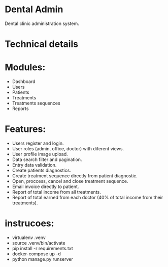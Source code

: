 # Dental Admin


Dental clinic administration system.

# Technical details



# Modules:

- Dashboard
- Users
- Patients
- Treatments
- Treatments sequences
- Reports

# Features:

- Users register and login.
- User roles (admin, office, doctor) with diferent views.
- User profile image upload.
- Data search filter and pagination.
- Entry data validation.
- Create patients diagnostics.
- Create treatment sequence directly from patient diagnostic.
- Open, proccess, cancel and close treatment sequence.
- Email invoice directly to patient.
- Report of total income from all treatments.
- Report of total earned from each doctor (40% of total income from their treatments).


# instrucoes:

- virtualenv .venv
- source .venv/bin/activate
- pip install -r requirements.txt
- docker-compose up -d
- python manage.py runserver
